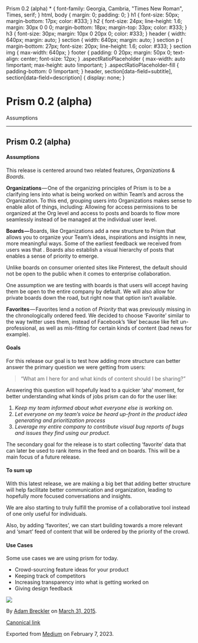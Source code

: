  Prism 0.2 (alpha) \* { font-family: Georgia, Cambria, "Times New Roman", Times, serif; } html, body { margin: 0; padding: 0; } h1 { font-size: 50px; margin-bottom: 17px; color: #333; } h2 { font-size: 24px; line-height: 1.6; margin: 30px 0 0 0; margin-bottom: 18px; margin-top: 33px; color: #333; } h3 { font-size: 30px; margin: 10px 0 20px 0; color: #333; } header { width: 640px; margin: auto; } section { width: 640px; margin: auto; } section p { margin-bottom: 27px; font-size: 20px; line-height: 1.6; color: #333; } section img { max-width: 640px; } footer { padding: 0 20px; margin: 50px 0; text-align: center; font-size: 12px; } .aspectRatioPlaceholder { max-width: auto !important; max-height: auto !important; } .aspectRatioPlaceholder-fill { padding-bottom: 0 !important; } header, section\[data-field=subtitle\], section\[data-field=description\] { display: none; }

Prism 0.2 (alpha)
=================

Assumptions

* * *

Prism 0.2 (alpha)
-----------------

#### Assumptions

This release is centered around two related features, _Organizations_ & _Boards._

**Organizations** — One of the organizing principles of Prism is to be a clarifying lens into what is being worked on within Team’s and across the Organization. To this end, grouping users into Organizations makes sense to enable allot of things, including: Allowing for access permissions to be organized at the Org level and access to posts and boards to flow more seamlessly instead of be managed at the individual user level.

**Boards —** Boards, like Organizations add a new structure to Prism that allows you to organize your Team’s ideas, inspirations and insights in new, more meaningful ways. Some of the earliest feedback we received from users was that . Boards also establish a visual hierarchy of posts that enables a sense of priority to emerge.

Unlike boards on consumer oriented sites like Pinterest, the default should not be open to the public when it comes to enterprise collaboration.

One assumption we are testing with boards is that users will accept having them be open to the entire company by default. We will also allow for private boards down the road, but right now that option isn’t available.

**Favorites** — Favorites lend a notion of _Priority_ that was previously missing in the chronologically ordered feed. We decided to choose ‘Favorite’ similar to the way twitter uses them, instead of Facebook’s ‘like’ because like felt un-professional, as well as mis-fitting for certain kinds of content (bad news for example).

#### Goals

For this release our goal is to test how adding more structure can better answer the primary question we were getting from users:

> “What am I here for and what kinds of content should I be sharing?”

Answering this question will hopefully lead to a quicker ‘aha’ moment, for better understanding what kinds of jobs prism can do for the user like:

1.  _Keep my team informed about what everyone else is working on._
2.  _Let everyone on my team’s voice be heard up-front in the product idea generating and prioritization process_
3.  _Leverage my entire company to contribute visual bug reports of bugs and issues they find using our product._

The secondary goal for the release is to start collecting ‘favorite’ data that can later be used to rank items in the feed and on boards. This will be a main focus of a future release.

#### To sum up

With this latest release, we are making a big bet that adding better structure will help facilitate better communication and organization, leading to hopefully more focused conversations and insights.

We are also starting to truly fulfill the promise of a collaborative tool instead of one only useful for individuals.

Also, by adding ‘favorites’, we can start building towards a more relevant and ‘smart’ feed of content that will be ordered by the priority of the crowd.

#### Use Cases

Some use cases we are using prism for today.

* Crowd-sourcing feature ideas for your product
* Keeping track of competitors
* Increasing transparency into what is getting worked on
* Giving design feedback

![](https://cdn-images-1.medium.com/max/800/1*Qfq-ltq8BArFCkvtOKRr5g.png)

By [Adam Breckler](https://medium.com/@adambreckler) on [March 31, 2015](https://medium.com/p/8ba9b380b667).

[Canonical link](https://medium.com/@adambreckler/prism-0-2-alpha-8ba9b380b667)

Exported from [Medium](https://medium.com) on February 7, 2023.